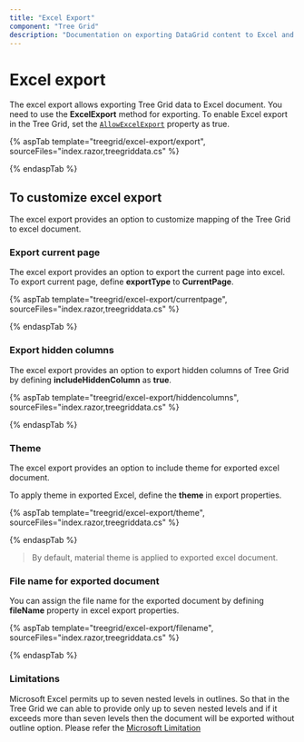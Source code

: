 ```yaml
---
title: "Excel Export"
component: "Tree Grid"
description: "Documentation on exporting DataGrid content to Excel and customizing the exported document with multi-export, headers and footers, and file name changes in the Blazor Data Tree Grid Component."
---
```


# Excel export

The excel export allows exporting Tree Grid data to Excel document. You need to use the
 **ExcelExport** method for exporting. To enable Excel export in the Tree Grid, set the [`AllowExcelExport`](https://help.syncfusion.com/cr/blazor/Syncfusion.Blazor~Syncfusion.Blazor.TreeGrid.SfTreeGrid%601~AllowExcelExport.html) property as true.

{% aspTab template="treegrid/excel-export/export", sourceFiles="index.razor,treegriddata.cs" %}

{% endaspTab %}

## To customize excel export

The excel export provides an option to customize mapping of the Tree Grid to excel document.

### Export current page

The excel export provides an option to export the current page into excel. To export current page, define **exportType** to **CurrentPage**.

{% aspTab template="treegrid/excel-export/currentpage", sourceFiles="index.razor,treegriddata.cs" %}

{% endaspTab %}

### Export hidden columns

The excel export provides an option to export hidden columns of Tree Grid by defining **includeHiddenColumn** as **true**.

{% aspTab template="treegrid/excel-export/hiddencolumns", sourceFiles="index.razor,treegriddata.cs" %}

{% endaspTab %}

### Theme

The excel export provides an option to include theme for exported excel document.

To apply theme in exported Excel, define the **theme** in export properties.

{% aspTab template="treegrid/excel-export/theme", sourceFiles="index.razor,treegriddata.cs" %}

{% endaspTab %}

> By default, material theme is applied to exported excel document.

### File name for exported document

You can assign the file name for the exported document by defining **fileName** property in excel export properties.

{% aspTab template="treegrid/excel-export/filename", sourceFiles="index.razor,treegriddata.cs" %}

{% endaspTab %}

### Limitations

Microsoft Excel permits up to seven nested levels in outlines. So that in the Tree Grid we can able to provide only up to seven nested levels and if it exceeds more than seven levels then the document will be exported without outline option. Please refer the [Microsoft Limitation](https://docs.microsoft.com/en-us/sql/reporting-services/report-builder/exporting-to-microsoft-excel-report-builder-and-ssrs?view=sql-server-2017#ExcelLimitations)
